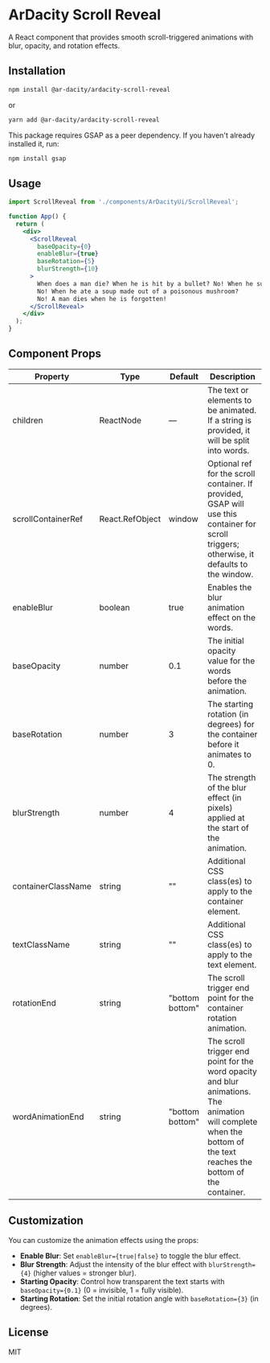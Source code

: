 # ArDacity Scroll Reveal

A React component that provides smooth scroll-triggered animations with blur, opacity, and rotation effects.

## Installation

```bash
npm install @ar-dacity/ardacity-scroll-reveal
```

or

```bash
yarn add @ar-dacity/ardacity-scroll-reveal
```

This package requires GSAP as a peer dependency. If you haven't already installed it, run:

```bash
npm install gsap
```

## Usage

```jsx
import ScrollReveal from './components/ArDacityUi/ScrollReveal';

function App() {
  return (
    <div>
      <ScrollReveal
        baseOpacity={0}
        enableBlur={true}
        baseRotation={5}
        blurStrength={10}
      >
        When does a man die? When he is hit by a bullet? No! When he suffers a disease?
        No! When he ate a soup made out of a poisonous mushroom?
        No! A man dies when he is forgotten!
      </ScrollReveal>
    </div>
  );
}
```

## Component Props

| Property | Type | Default | Description |
|----------|------|---------|-------------|
| children | ReactNode | — | The text or elements to be animated. If a string is provided, it will be split into words. |
| scrollContainerRef | React.RefObject | window | Optional ref for the scroll container. If provided, GSAP will use this container for scroll triggers; otherwise, it defaults to the window. |
| enableBlur | boolean | true | Enables the blur animation effect on the words. |
| baseOpacity | number | 0.1 | The initial opacity value for the words before the animation. |
| baseRotation | number | 3 | The starting rotation (in degrees) for the container before it animates to 0. |
| blurStrength | number | 4 | The strength of the blur effect (in pixels) applied at the start of the animation. |
| containerClassName | string | "" | Additional CSS class(es) to apply to the container element. |
| textClassName | string | "" | Additional CSS class(es) to apply to the text element. |
| rotationEnd | string | "bottom bottom" | The scroll trigger end point for the container rotation animation. |
| wordAnimationEnd | string | "bottom bottom" | The scroll trigger end point for the word opacity and blur animations. The animation will complete when the bottom of the text reaches the bottom of the container. |

## Customization

You can customize the animation effects using the props:

- **Enable Blur**: Set `enableBlur={true|false}` to toggle the blur effect.
- **Blur Strength**: Adjust the intensity of the blur effect with `blurStrength={4}` (higher values = stronger blur).
- **Starting Opacity**: Control how transparent the text starts with `baseOpacity={0.1}` (0 = invisible, 1 = fully visible).
- **Starting Rotation**: Set the initial rotation angle with `baseRotation={3}` (in degrees).

## License

MIT 